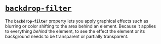 # [`backdrop-filter`](https://developer.mozilla.org/en-US/docs/Web/CSS/backdrop-filter)
The **`backdrop-filter`** property lets you apply graphical effects such as blurring or color shifting to the area behind an element. Because it applies to everything *behind* the element, to see the effect the element or its background needs to be transparent or partially transparent.